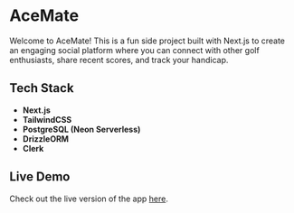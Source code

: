 # **AceMate**
Welcome to AceMate! This is a fun side project built with Next.js to create an engaging social platform where you can connect with other golf enthusiasts, share recent scores, and track your handicap.

## Tech Stack
- **Next.js**
- **TailwindCSS**
- **PostgreSQL (Neon Serverless)**
- **DrizzleORM**
- **Clerk**

## Live Demo
Check out the live version of the app [here](https://acemate.ca).
